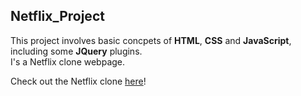## Netflix_Project

This project involves basic concpets of **HTML**, **CSS** and **JavaScript**, including some **JQuery** plugins.<br> I's a Netflix clone webpage. 

Check out the Netflix clone [here](https://thecoderdraftsman.github.io/Netflix_Project/)!

